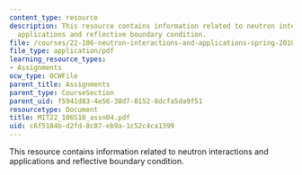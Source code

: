 ```yaml
---
content_type: resource
description: This resource contains information related to neutron interactions and
  applications and reflective boundary condition.
file: /courses/22-106-neutron-interactions-and-applications-spring-2010/c6f5184bd2fd8c87eb9a1c52c4ca1399_MIT22_106S10_assn04.pdf
file_type: application/pdf
learning_resource_types:
- Assignments
ocw_type: OCWFile
parent_title: Assignments
parent_type: CourseSection
parent_uid: f5941d83-4e56-38d7-0152-8dcfa5da9f51
resourcetype: Document
title: MIT22_106S10_assn04.pdf
uid: c6f5184b-d2fd-8c87-eb9a-1c52c4ca1399
---
```

This resource contains information related to neutron interactions and applications and reflective boundary condition.

